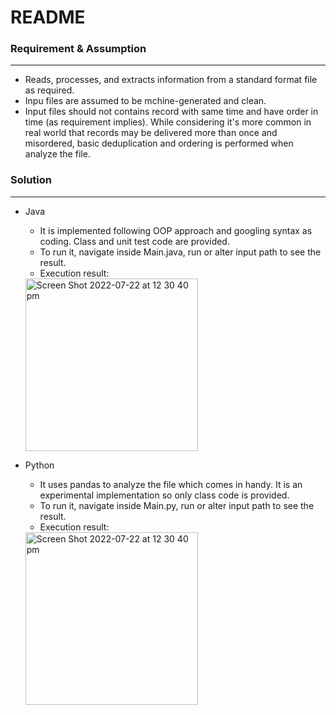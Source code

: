 
# README

### Requirement & Assumption
---
- Reads, processes, and extracts information from a standard format file as required. 
- Inpu files are assumed to be mchine-generated and clean.
- Input files should not contains record with same time and have order in time (as requirement implies). While considering it's more common in real world that records may be delivered more than once and misordered, basic deduplication and ordering is performed when analyze the file.



### Solution 
---
* Java
  * It is implemented following OOP approach and googling syntax as coding. Class and unit test code are provided.
  * To run it, navigate inside Main.java, run or alter input path to see the result.
  * Execution result:
   <img width="276" alt="Screen Shot 2022-07-22 at 12 30 40 pm" src="https://user-images.githubusercontent.com/37531758/180350361-6e32800f-1b9a-4c77-9351-a58fd479f586.png">

  
* Python
  * It uses pandas to analyze the file which comes in handy. It is an experimental implementation so only class code is provided.
  * To run it, navigate inside Main.py, run or alter input path to see the result.
  * Execution result: 
  <img width="276" alt="Screen Shot 2022-07-22 at 12 30 40 pm" src="https://user-images.githubusercontent.com/37531758/180366605-4cbab11a-309f-4665-a98d-ad6e2554fe81.png">

